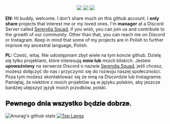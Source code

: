 <p align="center">
 <a href="https://discord.com/users/534739785172910100" target"blank_"><img src="https://img.shields.io/badge/Dawny%20-7289DA.svg?&style=for-the-badge&logo=discord&logoColor=white"></a>
  <a href="https://www.github.com/Da-wn" target"blank_"><img src="https://img.shields.io/badge/Dawn%20-191717.svg?&style=for-the-badge&logo=github&logoColor=white"></a>
 <a href="https://discord.gg/54uUttRWTf" target"blank_"><img src="https://img.shields.io/discord/805573119732482148?color=%237289da&label=Devotion&logo=Discord&logoColor=white&style=for-the-badge"></a>


**EN:** Hi buddy, welcome. I don't share much on this github account. I __only share__ projects that interest me or my loved ones. I'm **manager** at a Discord Server called [Serendia Squad](https://discord.gg/5e4Eyq3M5S), if you wish, you can join us and contribute to the growth of our community. Other than that, you can reach me on Discord or Instagram. Keep in mind that some of my projects are in Polish to further improve my ancestral language, Polish.

**PL:** Cześć, witaj. Nie udostępniam zbyt wiele na tym koncie github. Dzielę się tylko projektami, które interesują __mnie lub__ moich bliskich. Jestem **upoważniony** na serwerze Discord o nazwie [Serendia Squad](https://discord.gg/5e4Eyq3M5S), jeśli chcesz, możesz dołączyć do nas i przyczynić się do rozwoju naszej społeczności. Poza tym możesz skontaktować się ze mną na Discordzie lub Instagramie. Pamiętaj, że niektóre z moich projektów są w języku polskim, aby jeszcze bardziej ulepszyć język moich przodków, polski.

## 𝐏𝐞𝐰𝐧𝐞𝐠𝐨 𝐝𝐧𝐢𝐚 𝐰𝐬𝐳𝐲𝐬𝐭𝐤𝐨 𝐛ę𝐝𝐳𝐢𝐞 𝐝𝐨𝐛𝐫𝐳𝐞.

![Anurag's github stats](https://github-readme-stats.vercel.app/api?username=Da-wn&show_icons=true&hide_title=true&theme=react&text_color=FF9DD9)
[![Top Langs](https://github-readme-stats.vercel.app/api/top-langs/?username=Da-wn&layout=compact&text_color=FF9DD9&title_color=FF9DD9&bg_color=141321)](https://github.com/Da-wn)


